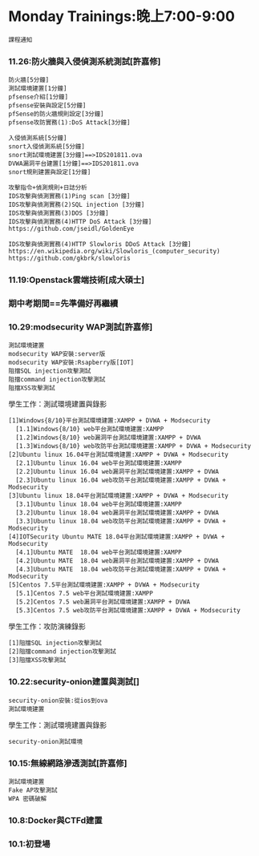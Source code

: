 # Monday Trainings:晚上7:00-9:00
```
課程通知
```

### 11.26:防火牆與入侵偵測系統測試[許嘉修]
```
防火牆[5分鐘]
測試環境建置[1分鐘]
pfsense介紹[1分鐘]
pfsense安裝與設定[5分鐘]
pfSense的防火牆規則設定[3分鐘]
pfsense攻防實務(1):DoS Attack[3分鐘]

```
```
入侵偵測系統[5分鐘]
snort入侵偵測系統[5分鐘]
snort測試環境建置[3分鐘]==>IDS201811.ova
DVWA漏洞平台建置[1分鐘]==>IDS201811.ova
snort規則建置與設定[1分鐘]

攻擊指令+偵測規則+日誌分析
IDS攻擊與偵測實務(1)Ping scan [3分鐘]
IDS攻擊與偵測實務(2)SQL injection [3分鐘]
IDS攻擊與偵測實務(3)DOS [3分鐘]
IDS攻擊與偵測實務(4)HTTP DoS Attack [3分鐘]
https://github.com/jseidl/GoldenEye

IDS攻擊與偵測實務(4)HTTP Slowloris DDoS Attack [3分鐘]
https://en.wikipedia.org/wiki/Slowloris_(computer_security)
https://github.com/gkbrk/slowloris
```
### 11.19:Openstack雲端技術[成大碩士]

### 期中考期間==先準備好再繼續

### 10.29:modsecurity WAP測試[許嘉修]
```
測試環境建置
modsecurity WAP安裝:server版
modsecurity WAP安裝:Rsapberry版[IOT]
阻擋SQL injection攻擊測試
阻擋command injection攻擊測試
阻擋XSS攻擊測試
```
學生工作：測試環境建置與錄影
```
[1]Windows{8/10}平台測試環境建置:XAMPP + DVWA + Modsecurity
  [1.1]Windows{8/10} web平台測試環境建置:XAMPP
  [1.2]Windows{8/10} web漏洞平台測試環境建置:XAMPP + DVWA
  [1.3]Windows{8/10} web攻防平台測試環境建置:XAMPP + DVWA + Modsecurity 
[2]Ubuntu linux 16.04平台測試環境建置:XAMPP + DVWA + Modsecurity
  [2.1]Ubuntu linux 16.04 web平台測試環境建置:XAMPP
  [2.2]Ubuntu linux 16.04 web漏洞平台測試環境建置:XAMPP + DVWA
  [2.3]Ubuntu linux 16.04 web攻防平台測試環境建置:XAMPP + DVWA + Modsecurity 
[3]Ubuntu linux 18.04平台測試環境建置:XAMPP + DVWA + Modsecurity
  [3.1]Ubuntu linux 18.04 web平台測試環境建置:XAMPP
  [3.2]Ubuntu linux 18.04 web漏洞平台測試環境建置:XAMPP + DVWA
  [3.3]Ubuntu linux 18.04 web攻防平台測試環境建置:XAMPP + DVWA + Modsecurity 
[4]IOTSecurity Ubuntu MATE 18.04平台測試環境建置:XAMPP + DVWA + Modsecurity
  [4.1]Ubuntu MATE  18.04 web平台測試環境建置:XAMPP
  [4.2]Ubuntu MATE  18.04 web漏洞平台測試環境建置:XAMPP + DVWA
  [4.3]Ubuntu MATE  18.04 web攻防平台測試環境建置:XAMPP + DVWA + Modsecurity 
[5]Centos 7.5平台測試環境建置:XAMPP + DVWA + Modsecurity
  [5.1]Centos 7.5 web平台測試環境建置:XAMPP
  [5.2]Centos 7.5 web漏洞平台測試環境建置:XAMPP + DVWA
  [5.3]Centos 7.5 web攻防平台測試環境建置:XAMPP + DVWA + Modsecurity
```

學生工作：攻防演練錄影
```
[1]阻擋SQL injection攻擊測試
[2]阻擋command injection攻擊測試
[3]阻擋XSS攻擊測試
```

### 10.22:security-onion建置與測試[]
```
security-onion安裝:從ios到ova
測試環境建置
```
學生工作：測試環境建置與錄影
```
security-onion測試環境
```

### 10.15:無線網路滲透測試[許嘉修]
```
測試環境建置
Fake AP攻擊測試
WPA 密碼破解
```

### 10.8:Docker與CTFd建置

### 10.1:初登場






